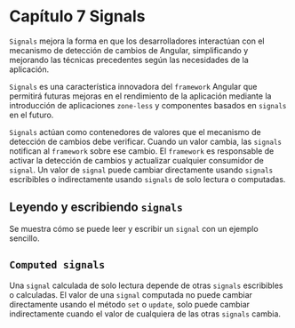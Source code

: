 # Capítulo 7 Signals

`Signals` mejora la forma en que los desarrolladores interactúan con el mecanismo de detección de cambios de Angular, simplificando y mejorando las técnicas precedentes según las necesidades de la aplicación.

`Signals` es una característica innovadora del `framework` Angular que permitirá futuras mejoras en el rendimiento de la aplicación mediante la introducción de aplicaciones `zone-less` y componentes basados en `signals` en el futuro.

`Signals` actúan como contenedores de valores que el mecanismo de detección de cambios debe verificar. Cuando un valor cambia, las `signals` notifican al `framework` sobre ese cambio. El `framework` es responsable de activar la detección de cambios y actualizar cualquier consumidor de `signal`. Un valor de `signal` puede cambiar directamente usando `signals` escribibles o indirectamente usando `signals` de solo lectura o computadas.

## Leyendo y escribiendo `signals`

Se muestra cómo se puede leer y escribir un `signal` con un ejemplo sencillo.

## `Computed signals`

Una `signal` calculada de solo lectura depende de otras `signals` escribibles o calculadas. El valor de una `signal` computada no puede cambiar directamente usando el método `set` o `update`, solo puede cambiar indirectamente cuando el valor de cualquiera de las otras `signals` cambia.
